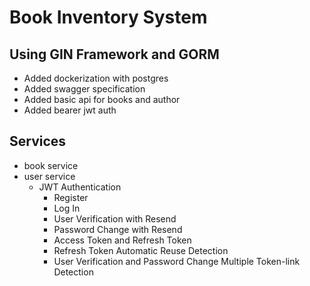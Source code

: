 # Book Inventory System 
## Using GIN Framework and GORM
- Added dockerization with postgres
- Added swagger specification
- Added basic api for books and author
- Added bearer jwt auth
## Services
- book service
- user service
  - JWT Authentication
    - Register
    - Log In
    - User Verification with Resend
    - Password Change with Resend
    - Access Token and Refresh Token
    - Refresh Token Automatic Reuse Detection
    - User Verification and Password Change Multiple Token-link Detection

    
